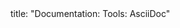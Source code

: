 <frontmatter>
title: "Documentation: Tools: AsciiDoc"
</frontmatter>

<include src="container-inPage-asFlat.md" boilerplate />